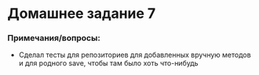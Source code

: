 # Домашнее задание 7

### Примечания/вопросы:

- Сделал тесты для репозиториев для добавленных вручную методов и для родного save, чтобы там было хоть что-нибудь